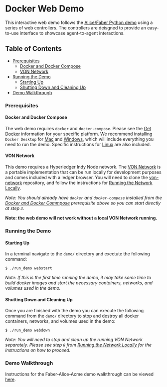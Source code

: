 # Docker Web Demo

 This interactive web demo follows the [Alice/Faber Python demo](https://github.com/hyperledger/aries-cloudagent-python/tree/master/demo#the-alicefaber-python-demo) using a series of web controllers. The controllers are deisgned to provide an easy-to-use interface to showcase agent-to-agent interactions.
 
## Table of Contents

- [Prerequisites](#prerequisites)
    - [Docker and Docker Compose](#docker-and-docker-compose)
    - [VON Network](#von-network)
- [Running the Demo](#running-the-demo)
    - [Starting Up](#starting-up)
    - [Shutting Down and Cleaning Up](#shutting-down-and-cleaning-up)
- [Demo Walkthrough](#demo-walkthrough)

### Prerequisites

#### Docker and Docker Compose

The web demo requires `docker` and `docker-compose`. Please see the [Get Docker](https://docs.docker.com/get-docker/) information for your specific platform. We recommend installing `Docker Desktop` for [Mac](https://docs.docker.com/docker-for-mac/install/) and [Windows](https://docs.docker.com/docker-for-windows/install/), which will include everything you need to run the demo. Specific instructions for [Linux](https://docs.docker.com/install/linux/docker-ce/ubuntu/) are also included.

#### VON Network

This demo requires a Hyperledger Indy Node network. The [VON Network](https://github.com/bcgov/von-network) is a portable implementation that can be run locally for development purposes and comes included with a ledger browser. You will need to clone the [von-network](https://github.com/bcgov/von-network) repository, and follow the instructions for [Running the Network Locally](https://github.com/bcgov/von-network#running-the-network-locally).

_Note: You should already have `docker` and `docker-compose` installed from the [Docker and Docker Commpose](#docker-and-docker-compose) prerequisite above so you can start directly at step `3`._

**Note: the web demo will not work without a local VON Network running.**

### Running the Demo

#### Starting Up
 In a terminal navigate to the `demo/` directory and exectute the following command:

 ```
$ ./run_demo webstart
 ```

 _Note: If this is the first time running the demo, it may take some time to build docker images and start the necessary containers, networks, and volumes used in the demo._

#### Shutting Down and Cleaning Up

Once you are finished with the demo you can execute the following command from the `demo/` directory to stop and destroy all docker containers, networks, and volumes used in the demo:

```
$ ./run_demo webdown
```

 _Note: You will need to stop and clean up the running VON Network separately. Please see step `8` from [Running the Network Locally](https://github.com/bcgov/von-network#running-the-network-locally) for the instructions on how to proceed._

### Demo Walkthrough

Instructions for the Faber-Alice-Acme demo walkthrough can be viewed [here](../README.md#demo-walkthrough).